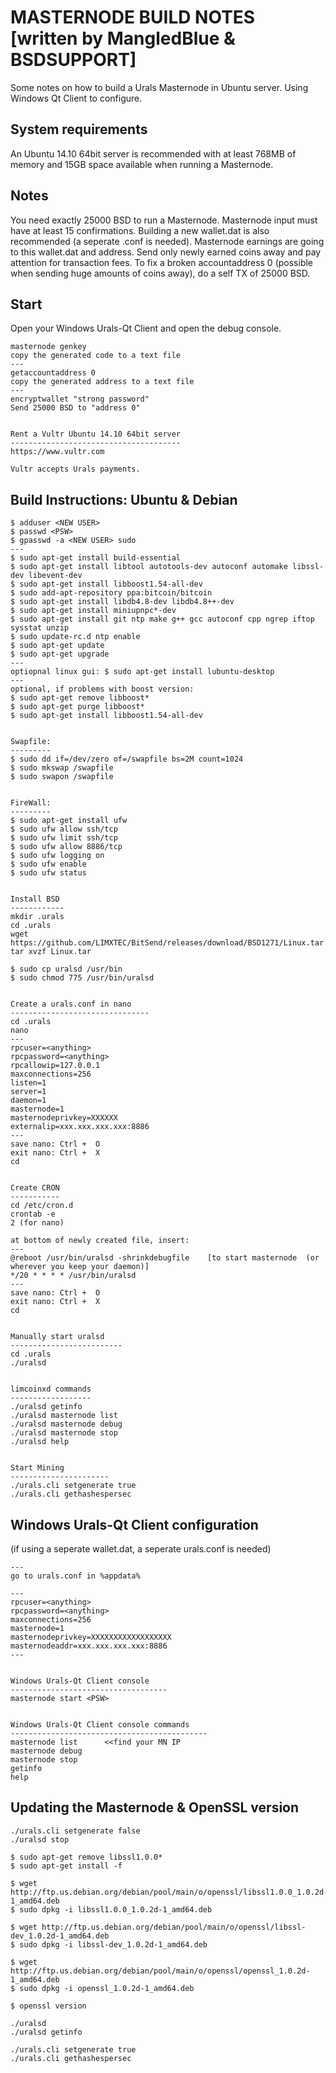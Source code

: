 MASTERNODE BUILD NOTES [written by MangledBlue & BSDSUPPORT]
======================
Some notes on how to build a Urals Masternode in Ubuntu server. Using Windows Qt Client to configure.


System requirements
--------------------
An Ubuntu 14.10 64bit server is recommended with at least 768MB 
of memory and 15GB space available when running a Masternode.


Notes
-----
You need exactly 25000 BSD to run a Masternode. Masternode input must have at least 15 confirmations.
Building a new wallet.dat is also recommended (a seperate .conf is needed). Masternode earnings are
going to this wallet.dat and address. Send only newly earned coins away and pay attention for transaction fees.
To fix a broken accountaddress 0 (possible when sending huge amounts of coins away), do a self TX of 25000 BSD.


Start
-----
Open your Windows Urals-Qt Client and open the debug console.

	masternode genkey
	copy the generated code to a text file
	---
	getaccountaddress 0
	copy the generated address to a text file
	---
	encryptwallet "strong password"
	Send 25000 BSD to "address 0"
	
	
	Rent a Vultr Ubuntu 14.10 64bit server
	--------------------------------------
	https://www.vultr.com
	
	Vultr accepts Urals payments.
	


Build Instructions: Ubuntu & Debian
-----------------------------------

	$ adduser <NEW USER>
	$ passwd <PSW>
	$ gpasswd -a <NEW USER> sudo
	---
	$ sudo apt-get install build-essential
	$ sudo apt-get install libtool autotools-dev autoconf automake libssl-dev libevent-dev
	$ sudo apt-get install libboost1.54-all-dev
	$ sudo add-apt-repository ppa:bitcoin/bitcoin
	$ sudo apt-get install libdb4.8-dev libdb4.8++-dev
	$ sudo apt-get install miniupnpc*-dev
	$ sudo apt-get install git ntp make g++ gcc autoconf cpp ngrep iftop sysstat unzip
	$ sudo update-rc.d ntp enable
	$ sudo apt-get update
	$ sudo apt-get upgrade
	---
	optiopnal linux gui: $ sudo apt-get install lubuntu-desktop
	---
	optional, if problems with boost version: 
	$ sudo apt-get remove libboost*
	$ sudo apt-get purge libboost*
	$ sudo apt-get install libboost1.54-all-dev


	Swapfile:
	---------
	$ sudo dd if=/dev/zero of=/swapfile bs=2M count=1024
	$ sudo mkswap /swapfile
	$ sudo swapon /swapfile

	
	FireWall:
	---------
	$ sudo apt-get install ufw
	$ sudo ufw allow ssh/tcp
	$ sudo ufw limit ssh/tcp
	$ sudo ufw allow 8886/tcp
	$ sudo ufw logging on
	$ sudo ufw enable
	$ sudo ufw status


	Install BSD
	------------
	mkdir .urals
	cd .urals
	wget https://github.com/LIMXTEC/BitSend/releases/download/BSD1271/Linux.tar
	tar xvzf Linux.tar
	
	$ sudo cp uralsd /usr/bin
	$ sudo chmod 775 /usr/bin/uralsd

	
	Create a urals.conf in nano
	-------------------------------
	cd .urals
	nano
	---
	rpcuser=<anything>
	rpcpassword=<anything>
	rpcallowip=127.0.0.1
	maxconnections=256
	listen=1
	server=1
	daemon=1
	masternode=1
	masternodeprivkey=XXXXXX
	externalip=xxx.xxx.xxx.xxx:8886
	---
	save nano: Ctrl +  O
	exit nano: Ctrl +  X
	cd


	Create CRON
	-----------
	cd /etc/cron.d
	crontab -e
	2 (for nano)
	
	at bottom of newly created file, insert:
	---
	@reboot /usr/bin/uralsd -shrinkdebugfile    [to start masternode  (or wherever you keep your daemon)]
	*/20 * * * * /usr/bin/uralsd
	---
	save nano: Ctrl +  O
	exit nano: Ctrl +  X
	cd
	
	
	Manually start uralsd
	-------------------------
	cd .urals
	./uralsd	
	
	
	limcoinxd commands
	------------------
	./uralsd getinfo
	./uralsd masternode list
	./uralsd masternode debug
	./uralsd masternode stop
	./uralsd help
	
	
	Start Mining
	----------------------
	./urals.cli setgenerate true
	./urals.cli gethashespersec
	

Windows Urals-Qt Client configuration 
-----------------------------------------
(if using a seperate wallet.dat, a seperate urals.conf is needed)

	---
	go to urals.conf in %appdata%
	
	---
	rpcuser=<anything>
	rpcpassword=<anything>
	maxconnections=256
	masternode=1
	masternodeprivkey=XXXXXXXXXXXXXXXXXX
	masternodeaddr=xxx.xxx.xxx.xxx:8886
	---

	
	Windows Urals-Qt Client console
	-----------------------------------
	masternode start <PSW>

	
	Windows Urals-Qt Client console commands
	--------------------------------------------
	masternode list    	 <<find your MN IP
	masternode debug
	masternode stop
	getinfo
	help

	
Updating the Masternode & OpenSSL version
-----------------------------------------

	./urals.cli setgenerate false
	./uralsd stop

	$ sudo apt-get remove libssl1.0.0*
	$ sudo apt-get install -f

	$ wget http://ftp.us.debian.org/debian/pool/main/o/openssl/libssl1.0.0_1.0.2d-1_amd64.deb
	$ sudo dpkg -i libssl1.0.0_1.0.2d-1_amd64.deb

	$ wget http://ftp.us.debian.org/debian/pool/main/o/openssl/libssl-dev_1.0.2d-1_amd64.deb
	$ sudo dpkg -i libssl-dev_1.0.2d-1_amd64.deb

	$ wget http://ftp.us.debian.org/debian/pool/main/o/openssl/openssl_1.0.2d-1_amd64.deb
	$ sudo dpkg -i openssl_1.0.2d-1_amd64.deb

	$ openssl version
	
	./uralsd
	./uralsd getinfo
	
	./urals.cli setgenerate true
	./urals.cli gethashespersec
